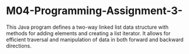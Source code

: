 # M04-Programming-Assignment-3-
 This Java program defines a two-way linked list data structure with methods for adding elements and creating a list iterator. It allows for efficient traversal and manipulation of data in both forward and backward directions.

